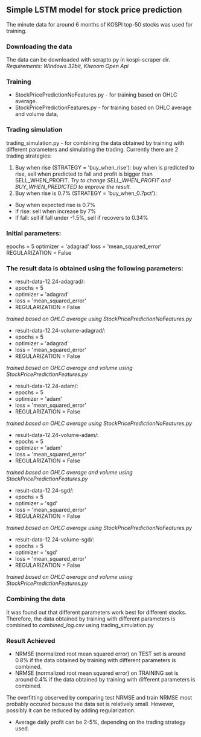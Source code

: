 ## Simple LSTM model for stock price prediction
The minute data for around 6 months of KOSPI top-50 stocks was used for training.

### Downloading the data
The data can be downloaded with scrapto.py in kospi-scraper dir.
*Requirements: Windows 32bit, Kiwoom Open Api*

### Training
- StockPricePredictionNoFeatures.py - for training based on OHLC average.
- StockPricePredictionFeatures.py - for training based on OHLC average and volume data,

### Trading simulation
trading_simulation.py - for combining the data obtained by training with different parameters
and simulating the trading.
Currently there are 2 trading strategies:
1. Buy when rise (STRATEGY = 'buy_when_rise'): buy when is predicted to rise, sell when predicted to fall and profit is bigger than SELL_WHEN_PROFIT.
*Try to change SELL_WHEN_PROFIT and BUY_WHEN_PREDICTED to improve the result.*
2. Buy when rise is 0.7% (STRATEGY = 'buy_when_0.7pct'):
- Buy when expected rise is 0.7%
- If rise: sell when increase by 7%
- If fall: sell if fall under -1.5%, sell if recovers to 0.34%

### Initial parameters:
epochs = 5
optimizer = 'adagrad'
loss = 'mean_squared_error'
REGULARIZATION = False

### The result data is obtained using the following parameters:
- result-data-12.24-adagrad/:
 - epochs = 5
 - optimizer = 'adagrad'
 - loss = 'mean_squared_error'
 - REGULARIZATION = False

*trained based on OHLC average using StockPricePredictionNoFeatures.py*

- result-data-12.24-volume-adagrad/:
 - epochs = 5
 - optimizer = 'adagrad'
 - loss = 'mean_squared_error'
 - REGULARIZATION = False

*trained based on OHLC average and volume using StockPricePredictionFeatures.py*

- result-data-12.24-adam/:
 - epochs = 5
 - optimizer = 'adam'
 - loss = 'mean_squared_error'
 - REGULARIZATION = False

*trained based on OHLC average using StockPricePredictionNoFeatures.py*

- result-data-12.24-volume-adam/:
 - epochs = 5
 - optimizer = 'adam'
 - loss = 'mean_squared_error'
 - REGULARIZATION = False

*trained based on OHLC average and volume using StockPricePredictionFeatures.py*

- result-data-12.24-sgd/:
 - epochs = 5
 - optimizer = 'sgd'
 - loss = 'mean_squared_error'
 - REGULARIZATION = False

*trained based on OHLC average using StockPricePredictionNoFeatures.py*

- result-data-12.24-volume-sgd/:
 - epochs = 5
 - optimizer = 'sgd'
 - loss = 'mean_squared_error'
 - REGULARIZATION = False

*trained based on OHLC average and volume using StockPricePredictionFeatures.py*

### Combining the data
It was found out that different parameters work best for different stocks.
Therefore, the data obtained by training with different parameters is combined to *combined_log.csv* 
using trading_simulation.py

### Result Achieved
- NRMSE (normalized root mean squared error) on TEST set is around 0.8% if the data obtained by training with different parameters is combined.
- NRMSE (normalized root mean squared error) on TRAINING set is around 0.4% if the data obtained by training with different parameters is combined.

The overfitting observed by comparing test NRMSE and train NRMSE most probably occured because the data set is relatively small. However, possibly it can be reduced by adding regularization.

- Average daily profit can be 2-5%, depending on the trading strategy used. 
